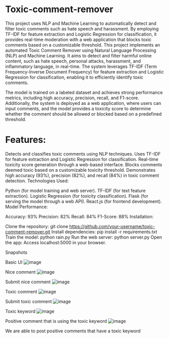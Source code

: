 # Toxic-comment-remover
 This project uses NLP and Machine Learning to automatically detect and filter toxic comments such as hate speech and harassment. By employing TF-IDF for feature extraction and Logistic Regression for classification, it provides real-time moderation with a web application that blocks toxic comments based on a customizable threshold.
This project implements an automated Toxic Comment Remover using Natural Language Processing (NLP) and Machine Learning. It aims to detect and filter harmful online content, such as hate speech, personal attacks, harassment, and inflammatory language, in real-time. The system leverages TF-IDF (Term Frequency-Inverse Document Frequency) for feature extraction and Logistic Regression for classification, enabling it to efficiently identify toxic comments.

The model is trained on a labeled dataset and achieves strong performance metrics, including high accuracy, precision, recall, and F1-score. Additionally, the system is deployed as a web application, where users can input comments, and the model provides a toxicity score to determine whether the comment should be allowed or blocked based on a predefined threshold.

# Features:

Detects and classifies toxic comments using NLP techniques.
Uses TF-IDF for feature extraction and Logistic Regression for classification.
Real-time toxicity score generation through a web-based interface.
Blocks comments deemed toxic based on a customizable toxicity threshold.
Demonstrates high accuracy (93%), precision (82%), and recall (84%) in toxic comment detection.
Technologies Used:

Python (for model training and web server).
TF-IDF (for text feature extraction).
Logistic Regression (for toxicity classification).
Flask (for serving the model through a web API).
React.js (for frontend development).
Model Performance:

Accuracy: 93%
Precision: 82%
Recall: 84%
F1-Score: 88%
Installation:

Clone the repository: git clone https://github.com/your-username/toxic-comment-remover.git
Install dependencies: pip install -r requirements.txt
Train the model: python rain.py
Run the web server: python server.py
Open the app: Access localhost:5000 in your browser.


Snapshots



Basic UI
![image](https://github.com/user-attachments/assets/ba6da4f5-0771-4456-94de-46f45b7d648e)



 Nice comment
![image](https://github.com/user-attachments/assets/98a68c5e-951e-4b11-b129-c3e2f6b56285)


 Submit nice comment
![image](https://github.com/user-attachments/assets/1610a862-f4e5-4c99-8e0f-09c0679b8ab6)



 Toxic comment
![image](https://github.com/user-attachments/assets/a3459249-75d1-457d-8f39-b9bae9070c1a)



 Submit toxic comment
![image](https://github.com/user-attachments/assets/f438ee4d-c1be-40ee-895e-a7f2b02f92ec)

 

 Toxic keyword
![image](https://github.com/user-attachments/assets/64da6403-2caa-4bf2-9ba6-ea7442e64a35)


 Positive comment that is using the toxic keyword
![image](https://github.com/user-attachments/assets/a9f838b9-b13b-43d8-bd7f-fc876bc67576)

We are able to post positive comments that have a toxic keyword
